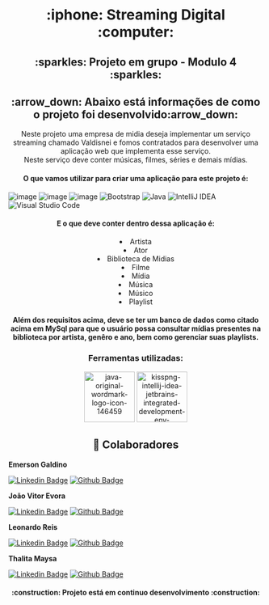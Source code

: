 <h1 align="center"> :iphone: Streaming Digital :computer: </h1> 


<h2 align="center">:sparkles: Projeto em grupo - Modulo 4 :sparkles:</h2>

<h2 align="center">:arrow_down: Abaixo está informações de como o projeto foi desenvolvido:arrow_down:</h2>

<p align="center"> Neste projeto uma empresa de midia deseja implementar um serviço streaming chamado Valdisnei e fomos contratados para desenvolver uma aplicação web que implementa esse serviço.
<br> Neste serviço deve conter músicas, filmes, séries e demais mídias.</p>

<h4 align="center">O que vamos utilizar para criar uma aplicação para este projeto é: </h4>

![image](https://img.shields.io/badge/React-20232A?style=for-the-badge&logo=react&logoColor=61DAFB)
![image](https://img.shields.io/badge/Spring-6DB33F?style=for-the-badge&logo=spring&logoColor=white)
![image](https://img.shields.io/badge/MySQL-00000F?style=for-the-badge&logo=mysql&logoColor=white)
![Bootstrap](https://img.shields.io/badge/bootstrap-%23563D7C.svg?style=for-the-badge&logo=bootstrap&logoColor=white)
![Java](https://img.shields.io/badge/java19-%23ED8B00.svg?style=for-the-badge&logo=java&logoColor=white)
![IntelliJ IDEA](https://img.shields.io/badge/IntelliJIDEA-000000.svg?style=for-the-badge&logo=intellij-idea&logoColor=white)
![Visual Studio Code](https://img.shields.io/badge/Visual%20Studio%20Code-0078d7.svg?style=for-the-badge&logo=visual-studio-code&logoColor=white)





<h4 align="center">E o que deve conter dentro dessa aplicação é: </h4>

<li align="center"> Artista
<li align="center"> Ator
<li align="center"> Biblioteca de Midias
<li align="center"> Filme
<li align="center"> Mídia
<li align="center"> Música
<li align="center"> Músico
<li align="center"> Playlist
</li>


<h4 align="center"> Além dos requisitos acima, deve se ter um banco de dados como citado acima em MySql para que o usuário possa consultar mídias presentes na biblioteca por artista, genêro e ano, bem como gerenciar suas playlists.</h4>


<h3 align="center">Ferramentas utilizadas:</h3>
<p align="center">
<img src='https://i.postimg.cc/Tp0cZBCs/java-original-wordmark-logo-icon-146459.png' border='0' alt='java-original-wordmark-logo-icon-146459' width="100px"/>
<img src='https://i.postimg.cc/Z9sb2Ydq/kisspng-intellij-idea-jetbrains-integrated-development-env-5b9a70df9dd6c3-3468850615368480956465-rem.png' border='0' alt='kisspng-intellij-idea-jetbrains-integrated-development-env-5b9a70df9dd6c3-3468850615368480956465-rem' width="100px"/>
</p>

<h2 align='center'> 🦸 Colaboradores</h2>


<b>Emerson Galdino</b>
<br>

[![Linkedin Badge](https://img.shields.io/badge/emersongaldino-0077B5?style=for-the-badge&logo=linkedin&logoColor=white&link=https://www.linkedin.com/in/emerson-pg/)](https://www.linkedin.com/in/emerson-pg/) [![Github Badge](https://img.shields.io/badge/emersongaldino-100000?style=for-the-badge&logo=github&logoColor=whitee&link=https://github.com/EmersonGald1n0)](https://github.com/EmersonGald1n0)





<b>João Vitor Evora</b>
<br>

[![Linkedin Badge](https://img.shields.io/badge/joaovitorevora-0077B5?style=for-the-badge&logo=linkedin&logoColor=white&link=https://www.linkedin.com/in/joaovitorevora/)](https://www.linkedin.com/in/joaovitorevora/) [![Github Badge](https://img.shields.io/badge/joaovitorevora-100000?style=for-the-badge&logo=github&logoColor=whitee&link=https://github.com/joaovitorevora)](https://github.com/joaovitorevora)



<b align='right'>Leonardo Reis</b>
<br>

[![Linkedin Badge](https://img.shields.io/badge/leornardoreis-0077B5?style=for-the-badge&logo=linkedin&logoColor=white&link=//https://www.linkedin.com/in/leonardo-reis-95228893/)](https://www.linkedin.com/in/leonardo-reis-95228893/) [![Github Badge](https://img.shields.io/badge/leonardoreis-100000?style=for-the-badge&logo=github&logoColor=whitee&link=https://github.com/lrmello/)](https://github.com/lrmello/)



<b>Thalita Maysa</b>
<br>

[![Linkedin Badge](https://img.shields.io/badge/thalitamaysa-0077B5?style=for-the-badge&logo=linkedin&logoColor=white&link=https://www.linkedin.com/in/thalita-maysa-a17707185//)](https://www.linkedin.com/in/thalita-maysa-a17707185//) [![Github Badge](https://img.shields.io/badge/thalitamaysa-100000?style=for-the-badge&logo=github&logoColor=whitee&link=https://github.com/thalitamaysa)](https://github.com/thalitamaysa)

</p>



<h4 align="center"> 
    :construction:  Projeto está em continuo desenvolvimento  :construction:
</h4>






